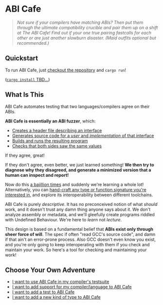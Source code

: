# ABI Cafe

> *Not sure if your compilers have matching ABIs? Then put them through the ultimate compatibility crucible and pair them up on a shift at The ABI Cafe! Find out if your one true pairing fastcalls for each other or are just another slowburn disaster. (Maid outfits optional but recommended.)*


## Quickstart

To run ABI Cafe, just [checkout the repository](https://github.com/Gankra/abi-cafe) and `cargo run`!

([`cargo install` TBD...](https://github.com/Gankra/abi-cafe/issues/49))



## What Is This

ABI Cafe automates testing that two languages/compilers agree on their ABIs.

**ABI Cafe is essentially an ABI fuzzer**, which:

* [Creates a header file describing an interface](./kdl-script/index.md)
* [Generates source code for a *user* and *implementation* of that interface](./harness/combos/toolchains.md)
* [Builds and runs the resulting program](./harness/combos.md)
* [Checks that both sides saw the same values](./harness/combos/values.md)

If they agree, great!

If they don't agree, even better, we just learned something! **We then try to diagnose why they disagreed, and generate a minimized version that a human can inspect and report!**

Now do this [a bajillion times](./harness/combos.md) and suddenly we're learning a whole lot! Alternatively, you can [hand-craft any type or function signature you're interested in](./kdl-script/index.md), and explore its interoperability between different toolchains.

ABI Cafe is purely *descriptive*. It has no preconceived notion of what *should* work, and it doesn't trust any damn thing anyone says about it. We don't analyze assembly or metadata, and we'll gleefully create programs riddled with Undefined Behaviour. We're here to *learn* not *lecture*.

This design is based on a fundamental belief that **ABIs exist only through sheer force of will**. The spec if often "read GCC's source code", and damn if that ain't an error-prone process. Also GCC doesn't even know you exist, and you're only going to keep interoperating with them if you check and maintain your work. So here's a tool for checking and maintaining your work!



## Choose Your Own Adventure

* [I want to use ABI Cafe in my compiler's testsuite](./harness/combos.md)
* [I want to add support for my compiler/language to ABI Cafe](./harness/combos/toolchains.md)
* [I want to add a test to ABI Cafe](./harness/combos/tests.md)
* [I want to add a new kind of type to ABI Cafe](./kdl-script/types/index.md)
